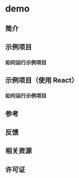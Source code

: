 # demo

## 简介

## 示例项目

### 如何运行示例项目

## 示例项目（使用 React）

### 如何运行示例项目

## 参考

## 反馈

## 相关资源

## 许可证
